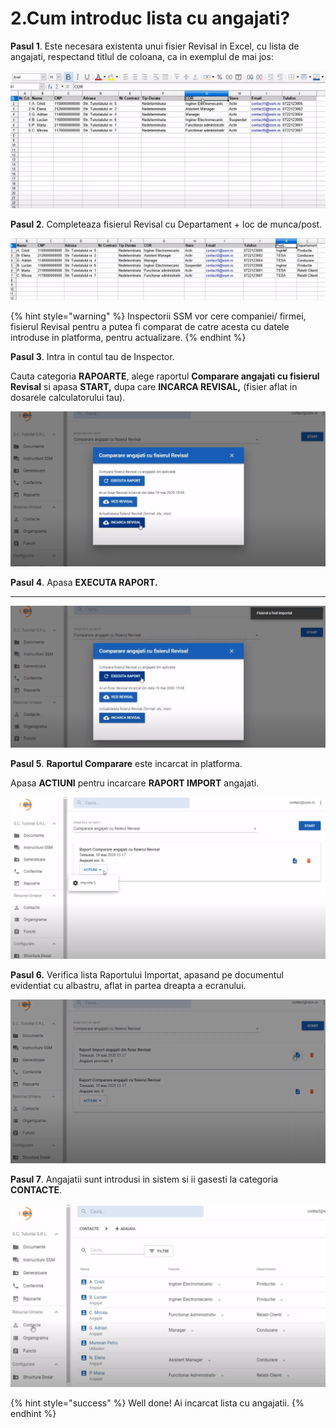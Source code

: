# 2.Cum introduc lista cu angajati?

**Pasul 1**. Este necesara existenta unui fisier Revisal in Excel, cu lista de angajati, respectand titlul de coloana, ca in exemplul de mai jos:

![](../.gitbook/assets/image%20%287%29.png)

**Pasul 2**. Completeaza fisierul Revisal cu Departament + loc de munca/post. 



![](../.gitbook/assets/image%20%2832%29.png)



{% hint style="warning" %}
Inspectorii SSM vor cere companiei/ firmei, fisierul Revisal pentru a putea fi comparat de catre acesta cu datele introduse in platforma, pentru actualizare.
{% endhint %}



**Pasul 3**. Intra in contul tau de Inspector.

Cauta categoria **RAPOARTE**, alege raportul  **Comparare angajati cu fisierul Revisal** si apasa **START,**  dupa care **INCARCA REVISAL,** \(fisier aflat in dosarele calculatorului tau\).

![](../.gitbook/assets/image%20%2878%29.png)

**Pasul 4**. Apasa **EXECUTA RAPORT.**

 ****

![](../.gitbook/assets/image%20%2856%29.png)

**Pasul 5**. **Raportul Comparare** este incarcat in platforma. 

Apasa **ACTIUNI** pentru incarcare **RAPORT IMPORT** angajati. 

![](../.gitbook/assets/image%20%2876%29.png)

**Pasul 6.** Verifica lista Raportului Importat, apasand pe documentul evidentiat cu albastru, aflat in  partea dreapta a ecranului.

![](../.gitbook/assets/image%20%28102%29.png)



**Pasul 7**. Angajatii sunt introdusi in sistem si ii gasesti la categoria **CONTACTE**.

![](../.gitbook/assets/image%20%2815%29.png)





{% hint style="success" %}
Well done! Ai incarcat lista cu angajatii.
{% endhint %}



